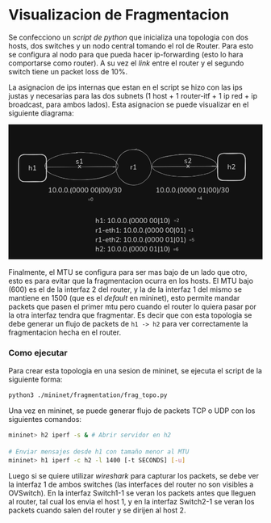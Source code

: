 # Visualizacion de Fragmentacion

Se confecciono un *script de python* que inicializa una topologia con
dos hosts, dos switches y un nodo central tomando el rol de Router.
Para esto se configura al nodo para que pueda hacer ip-forwarding (esto lo hara comportarse
como router). A su vez el *link* entre el router y el segundo switch tiene un packet loss de 10%.

La asignacion de ips internas que estan en el script se hizo con las ips justas y necesarias
para las dos subnets (1 host + 1 router-itf + 1 ip red + ip broadcast,
para ambos lados). Esta asignacion se puede visualizar en el siguiente diagrama:

![subnet](./img/frag_subnet.png)

Finalmente, el MTU se configura para ser mas bajo de un lado que otro, esto es para evitar
que la fragmentacion ocurra en los hosts. El MTU bajo (600) es el de la interfaz 2 del router,
y la de la interfaz 1 del mismo se mantiene en 1500 (que es el *default* en mininet),
esto permite mandar packets que pasen el primer mtu pero cuando el router lo quiera pasar por la otra interfaz
tendra que fragmentar. Es decir que con esta topologia se debe generar un flujo de packets de `h1 -> h2`
para ver correctamente la fragmentacion hecha en el router.

### Como ejecutar

Para crear esta topologia en una sesion de mininet, se ejecuta el script de la siguiente forma:

```bash
python3 ./mininet/fragmentation/frag_topo.py
```

Una vez en mininet, se puede generar flujo de packets TCP o UDP con los siguientes comandos:

```bash
mininet> h2 iperf -s & # Abrir servidor en h2

# Enviar mensajes desde h1 con tamaño menor al MTU
mininet> h1 iperf -c h2 -l 1400 [-t SECONDS] [-u]
```

Luego si se quiere utilizar *wireshark* para capturar los packets, se debe ver la interfaz 1 de ambos switches
(las interfaces del router no son visibles a OVSwitch). En la interfaz Switch1-1 se veran los packets antes
que lleguen al router, tal cual los envia el host 1, y en la interfaz Switch2-1 se veran los packets cuando
salen del router y se dirijen al host 2.
